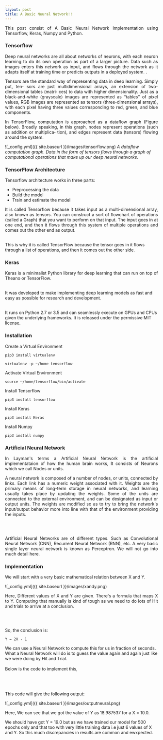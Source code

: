 ```yaml
---
layout: post
title: A Basic Neural Network!!
---
```


<p style="text-align:justify;">
This post consist of A Basic Neural Network Implementation using Tensorflow, Keras, Numpy and Python.</p>

<h3>Tensorflow</h3>

<p style="text-align:justify;">
Deep neural networks are all about networks of neurons, with each neuron learning to do its own operation as part of a larger picture. 
Data such as images enters this network as input, and flows through the network as it adapts itself at training time or predicts outputs in a deployed system.
.</p>

<p style="text-align:justify;">
Tensors are the standard way of representing data in deep learning. Simply put, ten‐ sors are just multidimensional arrays, an extension of two-dimensional 
tables (matri‐ ces) to data with higher dimensionality. Just as a black-and-white (grayscale) images are represented as “tables” of pixel values, RGB images 
are represented as tensors (three-dimensional arrays), with each pixel having three values corresponding to red, green, and blue components.</p>

<p style="text-align:justify;">
In TensorFlow, computation is approached as a dataflow graph (Figure below). Broadly speaking, in this graph, nodes represent operations (such as addition or 
multiplica‐ tion), and edges represent data (tensors) flowing around the system.</p>

![_config.yml]({{ site.baseurl }}/images/tensorflow.png)
<i>A dataflow computation graph. Data in the form of tensors flows through a graph of computational operations that make up our deep neural networks.</i>

<h3>TensorFlow Architecture</h3>

<p style="text-align:justify;">
Tensorflow architecture works in three parts:</p>

<ul>
  <li>Preprocessing the data</li>
  <li>Build the model</li>
  <li>Train and estimate the model</li>
</ul> 

<p style="text-align:justify;">
It is called Tensorflow because it takes input as a multi-dimensional array, also known as tensors. You can construct a sort of flowchart of operations (called a Graph) 
that you want to perform on that input. The input goes in at one end, and then it flows through this system of multiple operations and comes out the other end as output.
<br> <br>
  
This is why it is called TensorFlow because the tensor goes in it flows through a list of operations, and then it comes out the other side.</p>

<h3>Keras</h3>

<p style="text-align:justify;">
Keras is a minimalist Python library for deep learning that can run on top of Theano or TensorFlow.
<br> <br>

It was developed to make implementing deep learning models as fast and easy as possible for research and development.
<br> <br>

It runs on Python 2.7 or 3.5 and can seamlessly execute on GPUs and CPUs given the underlying frameworks. It is released under the permissive MIT license.</p>

<h3>Installation</h3>


Create a Virtual Environment 

```
pip3 install virtualenv

virtualenv -p ~/home tensorflow
```

Activate Virtual Environment 

```
source ~/home/tensorflow/bin/activate
```

Install Tensorflow

```
pip3 install tensorflow
```

Install Keras

```
pip3 install Keras
```
Install Numpy

```
pip3 install numpy
```

<h3>Artificial Neural Network</h3>

<p style="text-align:justify;">
In Layman's terms a Artificial Neural Network is the artificial implementataion of how the human brain works, It consists of 
Neurons which we call Nodes or units.
</p>
<p style="text-align:justify;">
A neural network is composed of a number of nodes, or units, connected by links. Each link
has a numeric weight associated with it. Weights are the primary means of long-term storage
in neural networks, and learning usually takes place by updating the weights. Some of the units
are connected to the external environment, and can be designated as input or output units. The
weights are modified so as to try to bring the network's input/output behavior more into line with
that of the environment providing the inputs.</p>
<br><br>

<p style="text-align:justify;">
Artificial Neural Networks are of different types. Such as Convolutional Neural Network (CNN), Recurrent Neural Network (RNN), etc. A very basic single layer neural network is known as Perceptron. We will not go into much detail here.
</p>

<h3>Implementation</h3>

We will start with a very basic mathematical relation between X and Y. 

![_config.yml]({{ site.baseurl }}/images/xandy.png)

<p style="text-align:justify;">
Here, Different values of X and Y are given. There's a formula that maps X to Y. Computing that manually is kind of tough as we need to do lots of Hit and trials to arrive at a conclusion.
</p>
<br><br>

So, the conclusion is:

```
Y = 2X - 1
```

We can use a Neural Network to compute this for us in fraction of seconds. What a Neural Network will do is to guess the value
again and again just like we were doing by Hit and Trial.
<br><br>
Below is the code to implement this,
<br><br>

<script src="https://gist.github.com/ritwik12/3d3f34c652bccd045ff1e0898568162c.js"></script>

<br><br>
This code will give the following output:

![_config.yml]({{ site.baseurl }}/images/outputneural.png)

Here, We can see that we got the value of Y as 18.987537 for a X = 10.0.

We should have got Y = 19.0 but as we have trained our model for 500 epochs only and that too with very little training data i.e just 6 values of X and Y. So this much discrepancies in results are common and ewxpected.

